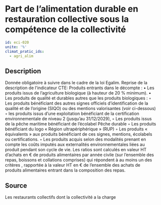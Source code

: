 # Part de l’alimentation durable en restauration collective sous la compétence de la collectivité
```yaml
id: eci-020
unite: '%'
climat_pratic_ids:
  - agri_alim
```
## Description
Donnée obligatoire à suivre dans le cadre de la loi Egalim.
Reprise de la description de l'indicateur CTE:
Produits entrants dans le décompte :
• Les produits issus de l’agriculture biologique (à hauteur de 20 % minimum).
• Les produits de qualité et durables autres que les produits biologiques :
◦ Les produits bénéficiant des autres signes officiels d’identification de la qualité et de l’origine (SIQO) ou des mentions valorisantes (voir ci-dessous)
◦  les produits issus d’une exploitation bénéficiant de la certification environnementale de niveau 2 (jusqu’au 31/12/2029),
◦ Les produits issus de la pêche maritime bénéficiant de l’écolabel Pêche durable
◦ Les produits bénéficiant du logo « Région ultrapériphérique » (RUP)
◦ Les produits « équivalents » aux produits bénéficiant de ces signes, mentions, écolabels ou certifications.
◦ Les produits acquis selon des modalités prenant en compte les coûts imputés aux externalités environnementales liées au produit pendant son cycle de vie.
Les ratios sont calculés en valeur HT d’achats en € de produits alimentaires par année civile (sur l’ensemble des repas, boissons et collations comprises) qui répondent à au moins un des critères , rapportée à la valeur HT en € de l’ensemble des achats de produits alimentaires entrant dans la composition des repas.

## Source
Les restaurants collectifs dont la collectivité a la charge

